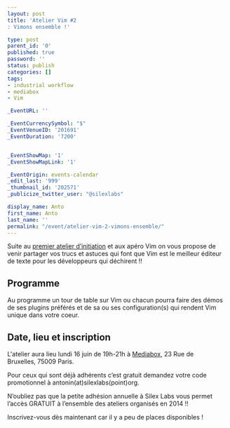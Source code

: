 ```yaml
---
layout: post
title: 'Atelier Vim #2
: Vimons ensemble !'

type: post
parent_id: '0'
published: true
password: ''
status: publish
categories: []
tags:
- industrial workflow
- mediabox
- Vim

_EventURL: ''

_EventCurrencySymbol: "$"
_EventVenueID: '201691'
_EventDuration: '7200'


_EventShowMap: '1'
_EventShowMapLink: '1'

_EventOrigin: events-calendar
_edit_last: '999'
_thumbnail_id: '202571'
_publicize_twitter_user: "@silexlabs"

display_name: Anto
first_name: Anto
last_name: ''
permalink: "/event/atelier-vim-2-vimons-ensemble/"
---
```


Suite au [premier atelier d’initiation](https://www.silexlabs.org/201656/silex/atelier-vim-initiation/ "Atelier Vim initiation") et aux apéro Vim on vous propose de venir partager vos trucs et astuces qui font que Vim est le meilleur éditeur de texte pour les développeurs qui déchirent !!

Programme
---------

Au programme un tour de table sur Vim ou chacun pourra faire des démos de ses plugins préférés et de sa ou ses configuration(s) qui rendent Vim unique dans votre coeur.

Date, lieu et inscription
-------------------------

L'atelier aura lieu lundi 16 juin de 19h-21h à [Mediabox](http://www.mediabox.fr/ "Mediabox"), 23 Rue de Bruxelles, 75009 Paris.

Pour ceux qui sont déjà adhérents c’est gratuit demandez votre code promotionnel à antonin(at)silexlabs(point)org.

N’oubliez pas que la petite adhésion annuelle à Silex Labs vous permet l’accès GRATUIT à l’ensemble des ateliers organisés en 2014 !!

Inscrivez-vous dès maintenant car il y a peu de places disponibles !